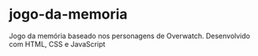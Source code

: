 # jogo-da-memoria
Jogo da memória baseado nos personagens de Overwatch. Desenvolvido com HTML, CSS e JavaScript
